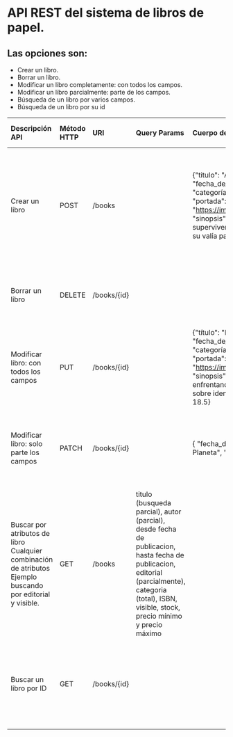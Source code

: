 # API REST del sistema de libros de papel.
## Las opciones son:
- Crear un libro.
- Borrar un libro.
- Modificar un libro completamente: con todos los campos.
- Modificar un libro parcialmente: parte de los campos.
- Búsqueda de un libro por varios campos.
- Búsqueda de un libro por su id


| Descripción API |  Método HTTP | URI            | Query Params                                                                                                                                                                                         | Cuerpo de la petición (Ejemplo) | Cuerpo de la respuesta (ejemplo)| Códigos de respuesta |
|:-----------------------------------------------------------------------------------------------------------|:--------------|:------------|:-----------------------------------------------------------------------------------------------------------------------------------------------------------------------------------------------------|:------------------------------------------------------------------------------------------------------------------------------------------------------------------------------------------------------------------------------------------------------------------------------------------------------------------------------------------------------------------------------------------------------------------------------------------------------------------------------------------------------------------|:-------------------------------------------------------------------------------------------------------------------------------------------------------------------------------------------------------------------------------------------------------------------------------------------------------------------------------------------------------------------------------------------------------------------------------------------------------------------------------------------------------------------------------------------------------------------------------------------------------------------------------------------------------------------------------------------------------------------------------------------------------------------------------------------------------------------------------------------------------------------------------------------------------------------------------------------------------------------------------------------------------------------------------------------------------------------|:--------------------------------------------------------------------------------------------------|
| Crear un libro | POST | /books      |                                                                                                                                                                                                      | {"titulo": "Alas de sangre",   "autor": "Rebecca Yarros",  "fecha_de_publicación": "2023-11-02",  "editorial": "Editorial Planeta",       "categoría": "Fantasía romántica", "ISBN": "9788408279797",  "portada": "https://imagessl0.casadellibro.com/a/l/s7/90/9788408279990.webp",  "sinopsis": "Violet entra en la academia de jinetes de dragón, donde la supervivencia es incierta. Entre enemigos y secretos, deberá demostrar su valía para sobrevivir.", "visible": true, "stock": true,  "precio": 21.9} | {"id": 1, "titulo": "Alas de sangre",   "autor": "Rebecca Yarros",  "fecha_de_publicación": "2023-11-02",  "editorial": "Editorial Planeta",       "categoría": "Fantasía romántica", "ISBN": "9788408279797",  "portada": "https://imagessl0.casadellibro.com/a/l/s7/90/9788408279990.webp",  "sinopsis": "Violet entra en la academia de jinetes de dragón, donde la supervivencia es incierta. Entre enemigos y secretos, deberá demostrar su valía para sobrevivir.", "visible": true, "stock": true,  "precio": 21.9} | 201 : Created 400: bad request 409: Conflict. En el caso de duplicado. 500: Internal server error |
| Borrar un libro | DELETE        | /books/{id} |                                                                                                                                                                                                      |  | {"message" : "libro borrado"} | 200: Ok. 404: Not Found. 500: Internal Server Error. |
| Modificar libro: con todos los campos | PUT | /books/{id} |                                                                                                                                                                                                      | {"título": "La mala costumbre",  "autor": "Alana S. Portero",  "fecha_de_publicación": "2023-03-01",  "editorial": "Seix Barral",  "categoría": "Narrativa contemporánea",  "ISBN": "9788432242281",  "portada": "https://imagessl.casadellibro.com/a/l/t0/81/9788432242281.jpg",  "sinopsis": "Una niña trans crece en el Madrid de los ochenta, enfrentando la incomprensión y la violencia. Una historia poderosa sobre identidad y resistencia.", "visible": true, "stock": true, "precio": 18.5}             | {"id": 1, "título": "La mala costumbre",  "autor": "Alana S. Portero",  "fecha_de_publicación": "2023-03-01",  "editorial": "Seix Barral",  "categoría": "Narrativa contemporánea",  "ISBN": "9788432242281",  "portada": "https://imagessl.casadellibro.com/a/l/t0/81/9788432242281.jpg",  "sinopsis": "Una niña trans crece en el Madrid de los ochenta, enfrentando la incomprensión y la violencia. Una historia poderosa sobre identidad y resistencia.", "visible": true, "stock": true, "precio": 18.5} | 200: Ok 400: bad request. 404: not found. 500: internal server error. |
| Modificar libro: solo parte los campos | PATCH | /books/{id} |                                                                                                                                                                                                      | { "fecha_de_publicación": "2024-03-01",  "editorial": "Editorial Planeta", "precio": 19} | {"id": 1,  "fecha_de_publicación": "2024-03-01",  "editorial": "Editorial Planeta", "precio": 18.5} | 200: Ok 400: bad request. 404: not found. 500: internal server error.  |
| Buscar por atributos de libro Cualquier combinación de atributos Ejemplo buscando por editorial y visible. | GET  | /books      | titulo (busqueda parcial), autor (parcial), desde fecha de publicacion, hasta fecha de publicacion, editorial (parcialmente), categoria (total), ISBN, visible, stock, precio mínimo y precio máximo |  | {"books": [{"id": 1, "título": "La mala costumbre",  "autor": "Alana S. Portero",  "fecha_de_publicación": "2023-03-01",  "editorial": "Seix Barral",  "categoría": "Narrativa contemporánea",  "ISBN": "9788432242281",  "portada": "https://imagessl.casadellibro.com/a/l/t0/81/9788432242281.jpg",  "sinopsis": "Una niña trans crece en el Madrid de los ochenta, enfrentando la incomprensión y la violencia. Una historia poderosa sobre identidad y resistencia.", "visible": true, "stock": true, "precio": 18.5}, }. { "id": 3,  "título": "Blackwater I. La riada",  "autor": "Michael McDowell",  "fecha_de_publicación": "2024-02-01",  "editorial": "Seix Barral",  "categoría": "Fantasía / Terror / Saga familiar",  "ISBN": "9788419650566",  "portada": "https://imagessl.casadellibro.com/a/l/t0/66/9788419650566.jpg",  "sinopsis": "Una misteriosa mujer aparece tras una riada en Perdido, Alabama. Su llegada desencadena oscuros acontecimientos que marcarán a la familia Caskey.",  "visible": true,  "stock": true,  "precio": 22.0 }] } | 200: Accepted. 400: bad request 404: Not Found. 500: Internal Server Error.                       |
| Buscar un libro por ID | GET | /books/{id} |                                                                                                                                                                                                      | | { "id": 3,  "título": "Blackwater I. La riada",  "autor": "Michael McDowell",  "fecha_de_publicación": "2024-02-01",  "editorial": "Seix Barral",  "categoría": "Fantasía / Terror / Saga familiar",  "ISBN": "9788419650566",  "portada": "https://imagessl.casadellibro.com/a/l/t0/66/9788419650566.jpg",  "sinopsis": "Una misteriosa mujer aparece tras una riada en Perdido, Alabama. Su llegada desencadena oscuros acontecimientos que marcarán a la familia Caskey.",  "visible": true,  "stock": true,  "precio": 22.0} | 200: Accepted. 400: bad request 404: Not Found. 500: Internal Server Error. |